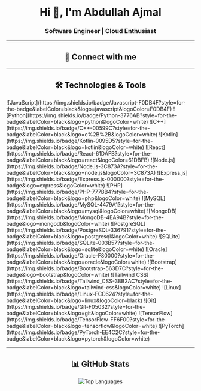 <h1 align="center">Hi 👋, I'm Abdullah Ajmal</h1>
<h3 align="center">Software Engineer | Cloud Enthusiast</h3>

---

<h2 align="center">🚀 Connect with me</h2>
<p align="center">
  <!-- Add your social media links here -->
</p>

---

<h2 align="center">🛠️ Technologies & Tools</h2>
![JavaScript](https://img.shields.io/badge/Javascript-F0DB4F?style=for-the-badge&labelColor=black&logo=javascript&logoColor=F0DB4F)
![Python](https://img.shields.io/badge/Python-3776AB?style=for-the-badge&labelColor=black&logo=python&logoColor=white)
![C++](https://img.shields.io/badge/C++-00599C?style=for-the-badge&labelColor=black&logo=c%2B%2B&logoColor=white)
![Kotlin](https://img.shields.io/badge/Kotlin-0095D5?style=for-the-badge&labelColor=black&logo=kotlin&logoColor=white)
![React](https://img.shields.io/badge/React-61DAFB?style=for-the-badge&labelColor=black&logo=react&logoColor=61DBFB)
  ![Node.js](https://img.shields.io/badge/Node.js-3C873A?style=for-the-badge&labelColor=black&logo=node.js&logoColor=3C873A)
  ![Express.js](https://img.shields.io/badge/Express.js-000000?style=for-the-badge&logo=express&logoColor=white)
  ![PHP](https://img.shields.io/badge/PHP-777BB4?style=for-the-badge&labelColor=black&logo=php&logoColor=white)
  ![MySQL](https://img.shields.io/badge/MySQL-4479A1?style=for-the-badge&labelColor=black&logo=mysql&logoColor=white)
  ![MongoDB](https://img.shields.io/badge/MongoDB-4EA94B?style=for-the-badge&logo=mongodb&logoColor=white)
  ![PostgreSQL](https://img.shields.io/badge/PostgreSQL-336791?style=for-the-badge&labelColor=black&logo=postgresql&logoColor=white)
  ![SQLite](https://img.shields.io/badge/SQLite-003B57?style=for-the-badge&labelColor=black&logo=sqlite&logoColor=white)
  ![Oracle](https://img.shields.io/badge/Oracle-F80000?style=for-the-badge&labelColor=black&logo=oracle&logoColor=white)
  ![Bootstrap](https://img.shields.io/badge/Bootstrap-563D7C?style=for-the-badge&logo=bootstrap&logoColor=white)
  ![Tailwind CSS](https://img.shields.io/badge/Tailwind_CSS-38B2AC?style=for-the-badge&labelColor=black&logo=tailwind-css&logoColor=white)
  ![Linux](https://img.shields.io/badge/Linux-FCC624?style=for-the-badge&labelColor=black&logo=linux&logoColor=black)
  ![Git](https://img.shields.io/badge/Git-F05032?style=for-the-badge&labelColor=black&logo=git&logoColor=white)
  ![TensorFlow](https://img.shields.io/badge/TensorFlow-FF6F00?style=for-the-badge&labelColor=black&logo=tensorflow&logoColor=white)
  ![PyTorch](https://img.shields.io/badge/PyTorch-EE4C2C?style=for-the-badge&labelColor=black&logo=pytorch&logoColor=white)

---

<h2 align="center">📊 GitHub Stats</h2>
<p align="center">
  <img src="https://github-readme-stats.vercel.app/api/top-langs?username=imabdullahajmal&show_icons=true&locale=en&layout=compact" alt="Top Languages"/>
</p>
